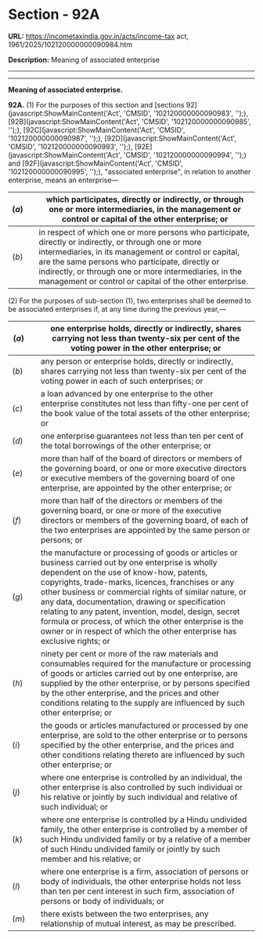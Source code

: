 # Section - 92A

**URL:** https://incometaxindia.gov.in/acts/income-tax act, 1961/2025/102120000000090984.htm

**Description:** Meaning of associated enterprise

---

****

**Meaning of associated enterprise.**

**92A.** (1) For the purposes of this section and [sections 92](javascript:ShowMainContent\('Act', 'CMSID', '102120000000090983', ''\);), [92B](javascript:ShowMainContent\('Act', 'CMSID', '102120000000090985', ''\);), [92C](javascript:ShowMainContent\('Act', 'CMSID', '102120000000090987', ''\);), [92D](javascript:ShowMainContent\('Act', 'CMSID', '102120000000090993', ''\);), [92E](javascript:ShowMainContent\('Act', 'CMSID', '102120000000090994', ''\);) and [92F](javascript:ShowMainContent\('Act', 'CMSID', '102120000000090995', ''\);), "associated enterprise", in relation to another enterprise, means an enterprise—

(_a_)|  |  which participates, directly or indirectly, or through one or more intermediaries, in the management or control or capital of the other enterprise; or  
---|---|---  
(_b_)|  |  in respect of which one or more persons who participate, directly or indirectly, or through one or more intermediaries, in its management or control or capital, are the same persons who participate, directly or indirectly, or through one or more intermediaries, in the management or control or capital of the other enterprise.  
  
(2) For the purposes of sub-section (1), two enterprises shall be deemed to be associated enterprises if, at any time during the previous year,—

(_a_)|  |  one enterprise holds, directly or indirectly, shares carrying not less than twenty-six per cent of the voting power in the other enterprise; or  
---|---|---  
(_b_)|  |  any person or enterprise holds, directly or indirectly, shares carrying not less than twenty-six per cent of the voting power in each of such enterprises; or  
(_c_)|  |  a loan advanced by one enterprise to the other enterprise constitutes not less than fifty-one per cent of the book value of the total assets of the other enterprise; or  
(_d_)|  |  one enterprise guarantees not less than ten per cent of the total borrowings of the other enterprise; or  
(_e_)|  |  more than half of the board of directors or members of the governing board, or one or more executive directors or executive members of the governing board of one enterprise, are appointed by the other enterprise; or  
(_f_)|  |  more than half of the directors or members of the governing board, or one or more of the executive directors or members of the governing board, of each of the two enterprises are appointed by the same person or persons; or  
(_g_)|  |  the manufacture or processing of goods or articles or business carried out by one enterprise is wholly dependent on the use of know-how, patents, copyrights, trade-marks, licences, franchises or any other business or commercial rights of similar nature, or any data, documentation, drawing or specification relating to any patent, invention, model, design, secret formula or process, of which the other enterprise is the owner or in respect of which the other enterprise has exclusive rights; or  
(_h_)|  |  ninety per cent or more of the raw materials and consumables required for the manufacture or processing of goods or articles carried out by one enterprise, are supplied by the other enterprise, or by persons specified by the other enterprise, and the prices and other conditions relating to the supply are influenced by such other enterprise; or  
(_i_)|  |  the goods or articles manufactured or processed by one enterprise, are sold to the other enterprise or to persons specified by the other enterprise, and the prices and other conditions relating thereto are influenced by such other enterprise; or  
(_j_)|  |  where one enterprise is controlled by an individual, the other enterprise is also controlled by such individual or his relative or jointly by such individual and relative of such individual; or  
(_k_)|  |  where one enterprise is controlled by a Hindu undivided family, the other enterprise is controlled by a member of such Hindu undivided family or by a relative of a member of such Hindu undivided family or jointly by such member and his relative; or  
(_l_)|  |  where one enterprise is a firm, association of persons or body of individuals, the other enterprise holds not less than ten per cent interest in such firm, association of persons or body of individuals; or  
(_m_)|  |  there exists between the two enterprises, any relationship of mutual interest, as may be prescribed.
